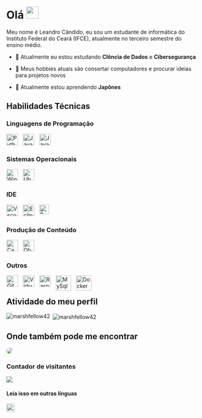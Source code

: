 # Olá <img width="32px" src="https://www.dropbox.com/scl/fi/t0fdbefjb6efm62yvo2es/wave.gif?rlkey=znc799qnmeebj28nud3mgxs1j&raw=1" />
Meu nome é Leandro Cândido, eu sou um estudante de informática do Instituto Federal do Ceará (IFCE), atualmente no terceiro semestre do ensino médio.

- 🔭 Atualmente eu estou estudando **CIência de Dados** e **Cibersegurança**

- 💬 Meus hobbies atuais são consertar computadores e procurar ideias para projetos novos

- 🌱 Atualmente estou aprendendo **Japônes**

## Habilidades Técnicas

### Linguagens de Programação
<img align="left" alt="Python" width="30px" style="padding-right:10px;" src="https://cdn.jsdelivr.net/gh/devicons/devicon/icons/python/python-original.svg" />
<img align="left" alt="JavaScript" width="30px" style="padding-right:10px;" src="https://cdn.jsdelivr.net/gh/devicons/devicon/icons/javascript/javascript-plain.svg" />
<img align="left" alt="Java" width="30px" style="padding-right:10px;" src="https://cdn.jsdelivr.net/gh/devicons/devicon/icons/java/java-original.svg"/>

<br/>

#

### Sistemas Operacionais
<img align="left" alt="Windows" width="30px" style="padding-right:10px;" src="https://cdn.jsdelivr.net/gh/devicons/devicon/icons/windows8/windows8-original.svg" />
<img align="left" alt="Ubuntu" width="30px" style="padding-right:10px;" src="https://cdn.jsdelivr.net/gh/devicons/devicon/icons/ubuntu/ubuntu-plain.svg" />

<br/>

#

### IDE
<img align="left" alt="Vscode" width="30px" style="padding-right:10px;" src="https://cdn.jsdelivr.net/gh/devicons/devicon/icons/vscode/vscode-original.svg" />
<img align="left" alt="Eclipse" width="30px" style="padding-right:10px;" src="https://www.dropbox.com/scl/fi/9ybh7w2mhlw8kygx7474o/NicePng_eclipse-png_2648074.png?rlkey=d1p9fh40dniiy6jw477phrp1x&raw=1" />
<img align="left" alt="Replit" width="25px" style="padding-right:10px;" src="https://www.dropbox.com/scl/fi/e5tunwm4smfrihy1hz589/replit-icon-logo-A666709FE9-seeklogo.com.png?rlkey=z4mhbcj8mvwsfu7gt5c2hh0ju&raw=1" />

<br/>

#

### Produção de Conteúdo
<img align="left" alt="Canva" width="30px" style="padding-right:10px;" src="https://upload.wikimedia.org/wikipedia/commons/0/08/Canva_icon_2021.svg" />
<img align="left" alt="Obsidian" width="30px" style="padding-right:10px;" src="https://upload.wikimedia.org/wikipedia/commons/1/10/2023_Obsidian_logo.svg" />

<br/>

#

### Outros
<img align="left" alt="Git" width="30px" style="padding-right:10px;" src="https://cdn.jsdelivr.net/gh/devicons/devicon/icons/git/git-original.svg" />
<img align="left" alt="VirtualBox" width="30px" style="padding-right:10px;" src="https://www.dropbox.com/scl/fi/w4rtkjwc4fqb4r68nfiak/Virtualbox_logo.png?rlkey=5acg55xmg19srs1qf5880mrs6&raw=1" />
<img align="left" alt="Raspberry Pi" width="30px" style="padding-right:10px;" src="https://cdn.jsdelivr.net/gh/devicons/devicon/icons/raspberrypi/raspberrypi-original.svg" />
<img align="left" alt="MySql" width="40px" style="padding-right:10px;" src="https://cdn.jsdelivr.net/gh/devicons/devicon/icons/mysql/mysql-original-wordmark.svg" />
<img align="left" alt="Docker" width="40px" style="padding-right:10px;" src="https://cdn.jsdelivr.net/gh/devicons/devicon/icons/docker/docker-original.svg" />

<br/>

#

## Atividade do meu perfil
<p><img align="left" src="https://github-readme-stats.vercel.app/api/top-langs?username=marshfellow42&show_icons=true&locale=en&layout=compact&theme=algolia&hide_border=true" alt="marshfellow42" /></p>

<p>&nbsp;<img align="center" src="https://github-readme-stats.vercel.app/api?username=marshfellow42&show_icons=true&locale=en&theme=algolia&hide_border=true" alt="marshfellow42" /></p>

## Onde também pode me encontrar
<div align="left"> 
<a href="https://www.linkedin.com/in/lc897/" ><img src="https://img.shields.io/badge/-LinkedIn-%230077B5?style=for-the-badge&logo=linkedin&logoColor=white" style="border-radius: 30px" ></a> 
</div>

### Contador de visitantes
![](https://komarev.com/ghpvc/?username=marshfellow42&style=flat-square)

#### Leia isso em outras línguas
<kbd>[<img title="Inglês" alt="Inglês" src="https://cdn.staticaly.com/gh/hjnilsson/country-flags/master/svg/us.svg" width="22">](https://github.com/Marshfellow42)</kbd>
	
